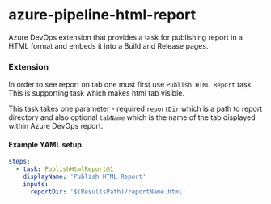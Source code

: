 # azure-pipeline-html-report

Azure DevOps extension that provides a task for publishing report in a HTML format and embeds it into a Build and Release pages.

### Extension

In order to see report on tab one must first use `Publish HTML Report` task. This is supporting task which makes html tab visible.

This task takes one parameter - required `reportDir` which is a path to report directory and also optional `tabName` which is the name of the tab displayed within Azure DevOps report.

#### Example YAML setup

```YAML
steps:
  - task: PublishHtmlReport@1
    displayName: 'Publish HTML Report'
    inputs:
      reportDir: '$(ResultsPath)/reportName.html'
```
